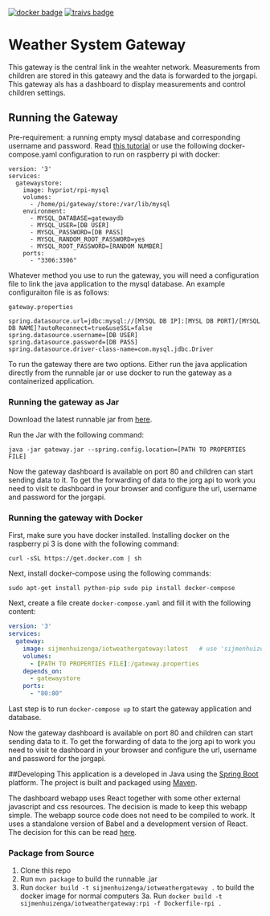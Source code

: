 [![docker badge](https://img.shields.io/badge/docker%20image-available-brightgreen.svg)](https://hub.docker.com/r/sijmenhuizenga/iotweathergateway)
[![traivs badge](https://img.shields.io/travis/SijmenHuizenga/IoT-WeatherStation/gateway.svg)](https://travis-ci.org/SijmenHuizenga/IoT-WeatherStation)

# Weather System Gateway
This gateway is the central link in the weahter network. Measurements from children are stored in this gateawy and the data is forwarded to the jorgapi. This gateway als has a dashboard to display measurements and control children settings.

## Running the Gateway
Pre-requirement: a running empty mysql database and corresponding username and password. Read [this tutorial]() or use the following docker-compose.yaml configuration to run on raspberry pi with docker:

```
version: '3'
services:
  gatewaystore:
    image: hypriot/rpi-mysql
    volumes:
      - /home/pi/gateway/store:/var/lib/mysql
    environment:
      - MYSQL_DATABASE=gatewaydb
      - MYSQL_USER=[DB USER]
      - MYSQL_PASSWORD=[DB PASS]
      - MYSQL_RANDOM_ROOT_PASSWORD=yes
      - MYSQL_ROOT_PASSWORD=[RANDOM NUMBER]
    ports:
      - "3306:3306"
```

Whatever method you use to run the gateway, you will need a configuration file to link the java application to the mysql database. An example configuraiton file is as follows:

`gateway.properties`
```properties
spring.datasource.url=jdbc:mysql://[MYSQL DB IP]:[MYSL DB PORT]/[MYSQL DB NAME]?autoReconnect=true&useSSL=false
spring.datasource.username=[DB USER]
spring.datasource.password=[DB PASS]
spring.datasource.driver-class-name=com.mysql.jdbc.Driver
```

To run the gateway there are two options. Either run the java application directly from the runnable jar or use docker to run the gateway as a containerized application.

### Running the gateway as Jar
Download the latest runnable jar from [here](https://github.com/SijmenHuizenga/IoT-WeatherStation/releases).

Run the Jar with the following command:

``java -jar gateway.jar --spring.config.location=[PATH TO PROPERTIES FILE]``

Now the gateway dashboard is available on port 80 and children can start sending data to it. To get the forwarding of data to the jorg api to work you need to visit te dashboard in your browser and configure the url, username and password for the jorgapi.

### Running the gateway with Docker
First, make sure you have docker installed. Installing docker on the raspberry pi 3 is done with the following command:

``curl -sSL https://get.docker.com | sh``

Next, install docker-compose using the following commands:

``
sudo apt-get install python-pip
sudo pip install docker-compose
``

Next, create a file create `docker-compose.yaml` and fill it with the following content:

```yaml
version: '3'
services:
  gateway:
    image: sijmenhuizenga/iotweathergateway:latest   # use 'sijmenhuizenga/iotweathergateway:rpi' on raspberry pi
    volumes:
      - [PATH TO PROPERTIES FILE]:/gateway.properties
    depends_on:
      - gatewaystore
    ports:
      - "80:80"
```

Last step is to run `docker-compose up` to start the gateway application and database.

Now the gateway dashboard is available on port 80 and children can start sending data to it. To get the forwarding of data to the jorg api to work you need to visit te dashboard in your browser and configure the url, username and password for the jorgapi.


##Developing
This application is a developed in Java using the [Spring Boot](https://projects.spring.io/spring-boot/) platform. The project is built and packaged using [Maven](https://maven.apache.org/). 

The dashboard webapp uses React together with some other external javascript and css resources. The decision is made to keep this webapp simple. The webapp source code does not need to be compiled to work. It uses a standalone version of Babel and a development version of React. The decision for this can be read [here](decisions.md).

### Package from Source
1. Clone this repo
2. Run `mvn package` to build the runnable .jar
3. Run `docker build -t sijmenhuizenga/iotweathergateway .` to build the docker image for normal computers
3a. Run `docker build -t sijmenhuizenga/iotweathergateway:rpi -f Dockerfile-rpi .`
